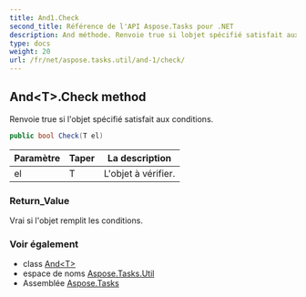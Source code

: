 ```yaml
---
title: And1.Check
second_title: Référence de l'API Aspose.Tasks pour .NET
description: And méthode. Renvoie true si lobjet spécifié satisfait aux conditions.
type: docs
weight: 20
url: /fr/net/aspose.tasks.util/and-1/check/
---
```

## And&lt;T&gt;.Check method

Renvoie true si l'objet spécifié satisfait aux conditions.

```csharp
public bool Check(T el)
```

| Paramètre | Taper | La description |
| --- | --- | --- |
| el | T | L'objet à vérifier. |

### Return_Value

Vrai si l'objet remplit les conditions.

### Voir également

* class [And&lt;T&gt;](../)
* espace de noms [Aspose.Tasks.Util](../../and-1/)
* Assemblée [Aspose.Tasks](../../../)


